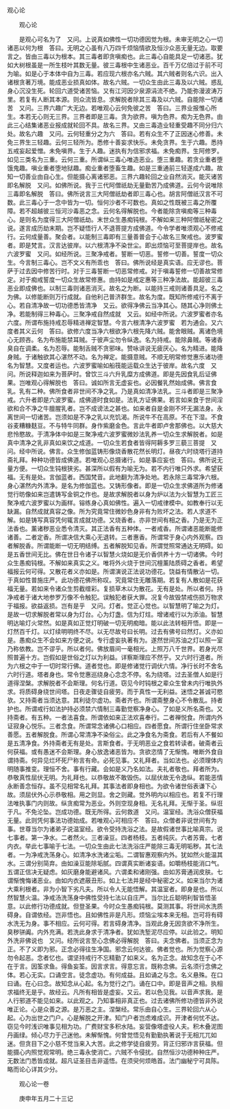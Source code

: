   观心论
　　




　　观心论

　　是观心可名为了　又问。上说真如佛性一切功德因觉为根。未审无明之心一切诸恶以何为根　答曰。无明之心虽有八万四千烦恼情欲及恒沙众恶无量无边。取要言之。皆由三毒以为根本。其三毒者即贪嗔痴也。此三毒心自能具足一切诸恶。犹如大树根虽是一所生枝叶其数无量。彼三毒根中生诸恶业。百千万亿倍过于前不可为喻。如是心于本体中自为三毒。若应现六根亦名六贼。其六贼者则名六识。出入诸根贪著万境。能成恶业损真如体。故名六贼。一切众生由此三毒及以六贼。惑乱身心沉没生死。轮回六道受诸苦恼。又有江河因少泉源涓流不绝。乃能弥漫波涛万里。若复有人断其本源。则众流皆息。求解脱者除其三毒及以六贼。自能除一切诸苦　又问。三界六趣广大无边。若唯观心云何免彼之苦　答曰。三界业报惟心所生。本若无心则无三界。三界者即是三毒。贪为欲界。嗔为色界。痴为无色界。由此三心结集诸恶业报成就轮回不具。故名三界。又由三毒造业轻重受趣不同分归六处。故名六趣　又问。云何轻重分之为六　答曰。若有众生不了正因迷心修善。未免三界生三轻趣。云何三轻所为。悉修十善妄求快乐。未免贪界。生于六趣。悉持五戒妄起爱憎。未免嗔界。生于人趣。迷执有为信邪求福。未免痴界。生阿修罗。如见三类名为三重。云何三重。所谓纵三毒心唯造恶业。堕三重趣。若贪业重者堕饿鬼趣。嗔业重者堕地狱趣。痴业重者堕畜生趣。如是三重通前三轻遂成六趣。故知一切善业由自心生。但能摄心离诸邪恶。三界六趣轮回之业自然消灭。能灭诸苦即名解脱　又问。如佛所说。我于三代阿僧祇劫无量勤苦乃成佛道。云何今说唯除三毒即名解脱　答曰。佛所说言三大阿僧祇劫者即三毒心也。胡言阿僧祇汉言不可数。此三毒心于一念中皆为一切。恒何沙者不可数也。真如之性既被三毒之所覆障。若不超越彼三恒河沙毒恶之念。云何名得解脱也。今者能除贪嗔痴等三种毒心。是则名为度得三大阿僧祇劫。末世众生愚痴钝根。不解如来三种阿僧祇秘密之说。遂言成历劫末期。岂不疑悟行人不退菩提方成佛道。今令学者唯须观心不修戒行。云何成量善。聚会者。以能制三毒即有三量善普会于心故名三聚戒也。波罗蜜者。即是梵言。汉言达彼岸。以六根清净不染世尘。即出烦恼可至菩提岸也。故名六波罗蜜　又问。如经所说。三聚净戒者。誓断一切恶。誓修一切善。誓度一切众生。今言制三毒心。岂不文义有所乖也　答曰。佛所说经是真实语。应无谬也。菩萨于过去因中修苦行时。对于三毒誓断一切恶常修戒。对于嗔毒誓修一切善故常修定。对于痴戒誓度一切众生故常修惠。由持如是戒定惠等三种净法故。能超彼三毒恶业即成佛也。以制三毒则诸恶消灭。故名之为断。以能持三戒则诸善具足。名之为佛。以修能断则万行成就。自他利己普济群生。故名为度。既知所修戒行不离于心。若自清净故一切功德悉皆清净　又云。欲得净佛云当净其心。随其心净则佛土净。若能制得三种毒心。三聚净戒自然成就　又云。如经中所说。六波罗蜜者亦名六度。所谓布施持戒忍辱精进禅定智慧。今言六根清净六波罗蜜　若为通会。又六度者其义云何　答曰。欲修六度当净六根欲净六根先降六贼。能舍眼贼。离诸色境心无顾吝。名为布施能禁耳贼。于彼声尘勿令纵逸。名为持戒。能除鼻贼。等诸香臭自在调柔。名为忍辱。能制舌贼不贪邪味。赞咏讲说无疲厌心。名为精进。能降身贼。于诸触欲其心湛然不动。名为禅定。能摄意贼。不顺无明常修觉惠乐诸功德名为智慧。又度者运也。六波罗蜜喻如船筏能运载众生达于彼岸。故名六度　又问。所说释迦如来为菩萨时。曾饮三斗六升乳糜方成佛道。即是先因食乳后证佛果。岂唯观心得解脱也　答曰。诚如所言无虚妄也。必因餐乳然始成佛。佛言食乳。乳有二种。佛所食者非世间不净之乳。乃是真如清净法乳。三斗者即是三聚净戒。六升者即是六波罗蜜。成佛道时食如是。法乳方证佛果。若言如来食于世间淫欲和合不净之牛膻腥乳者。岂不成谤法之甚也。如来者自是金刚不坏无漏法身。永离世间一切诸苦。岂须如是不净之乳以充饥渴。所说牛不在高原。不在下湿。不食谷麦糟糠麸豆。不与特牛同群。身作紫磨金色。言此牛者即卢舍那佛也。以大慈大悲怜愍故。于清净体中如是三聚净戒六波罗蜜微妙法乳养一切众生求解脱者。如是真中清净之乳非真如来饮之成道。一切众生若食者皆得阿耨多罗三藐三菩提　又问。经中所说。佛言。众生修伽蓝铸形像烧香散花然长明灯。昼夜六时绕塔行道持斋礼拜。种种功德皆成佛道。若唯观心总摄诸行。如是事应妄也　答曰。佛所说无量方便。一切众生钝根狭劣。甚深所以假有为喻无为。若不内行唯只外求。希望获福。无有是处。言伽蓝者。西国梵音。此地翻为清净处地。若永除三毒常净六根。身心湛然内外清净。是名为修伽蓝也。又铸形像者。即是一切众生求佛道所为修诸觉行昉像如来岂遣铸写金铜之作也。是故求解脱者以身为炉以法为火智慧为工匠三聚净戒六波罗蜜以为画样。镕练身心真如佛性。遍入一切戒律模中。如教奉行以无缺漏。自然成就真容之像。所为究竟常住微妙色身非有为败坏之法。若人求道不解。如是铸写真容凭何辄言成就功德。又烧香者。亦非世间有相之香。乃是无为正法香也。薰诸秽恶业悉令清灭。其正法香有五种体。一者戒香。所谓诸恶能断能修诸善。二者定香。所谓决信大乘心无退转。三者惠香。所谓常于身心内外观察。四者解脱香。所谓能断一切无明结缚。五者解脱知见香。所谓觉照常通达无明碍。如是五香世间无比。佛在世日令诸子以智慧火烧如是无价香供养十方一切诸佛。今时众生愚痴钝根。不解如来真实之义。唯将外火烧于世间沉檀薰陆质碍之香者。希望福报云何可得。又散花者义亦如是。所谓演说正法说功德花。饶益有情散沾一切。于真如性普施庄严。此功德花佛所称叹。究竟常住无雕落期。若复有人散如是花获福无量。若如来令诸众生剪截缯彩。复损草木以为散花。无有是处。所以者何。持净戒者于诸大地参罗万像不令触犯。误触犯者获大罪。况复今故毁禁戒伤损万物求于福报。欲益返损。岂有是乎　又问。灯者。觉正心觉也。以智慧明了喻之为灯。是故一切求解脱者常以身为灯台。心为灯盏。信为灯炷。增诸戒行以为添油。智慧明达喻灯火常然。如是真如正觉灯明破一切无明痴暗。能以此法转相开悟。即是一灯然百千灯。以灯续明明终不尽。以无尽故号曰长明。过去有佛号曰然灯。义亦如是。愚痴众生不会如来方便之说。专行虚妄执著有为。遂然世间苏油之灯以照一室乃称依教。岂不谬乎。所以者何。佛放眉间一毫相光。上照万八千世界。若身光尽照普遍十方。岂假如是世俗之灯以为利益。详察斯理应不然乎。又六时行道者。所为六根之中于一切时常行佛。道者觉也。即是修诸觉行调伏六情。净行长时不舍名六时行道。塔者身也。常令觉惠巡绕身心念念不停。名为绕塔。过去圣僧人如是行道得涅槃。求解脱者不会斯理。何名行道。窃见今时钝根之辈众生曾未内行唯执外求。将质碍身绕世间塔。日夜走骤徒自疲劳。而于真性一无利益。迷悟之甚诚可愍欤。又持斋者当须达意。其利徒尔虚功。斋者齐也。所谓斋整身心不令散乱。持者护也。所谓戒行如法护持必须禁六情制三毒勤觉察净身心。了如是义所名斋也。又持斋者。有五种。一者法喜食。所谓依如来正法欢喜奉行。二者禅悦食。所谓内外证寂身心悦乐。三者念食。所谓常念诸佛心口相应。四者愿食。所谓行住坐卧常求善愿。五者解脱食。所谓心常清净不染俗尘。此之净食名为斋食。若后有人不餐如是五清净食。外持斋者无有是处。言斯食者。于无明恶业之食若转读者。破斋者云何获福。或有愚迷不会斯理。身心放逸诸恶皆为。贪欲恣情了无惭愧。唯断外食自谓持斋。何异见烂坏死尸称言有命。必死见事。又礼拜者。当如法也。必须理体内明随事推变。理恒不舍。事有行藏。会如是义乃名如法。夫礼者敬也。拜者所为。恭敬真性屈伏无明。为礼拜也。以恭敬故不敢毁伤。以屈伏故无令逸纵。若能恶情永断善念恒存。虽不见相常名礼拜。其事法者即身相也。为欲令诸世俗表谦下心故。须屈伏外心示恭敬相。用之则显。舍之则藏。觉外明内以相应也。若复不行理法唯执事门内则故。纵贪痴常为恶业。外则空现身相。无名礼拜。无惭于圣。纵诳于凡。不免沦坠。岂成功德。既无所得。云何救道　又问。温室经。洗浴众僧获福无量。此则凭何事法功德始成。若唯观心可相应不　答曰。众僧者非说世间有为事。世尊当尔为诸弟子说温室经。欲令受持洗浴之法。是故假诸世事比喻真宗。说七事者。第一净水。二者然火。三者澡豆。四者杨枝。五者纯灰。六者苏膏。七者内衣。举此七事喻于七法。一切众生由此七法洗浴庄严能除三毒无明垢秽。其七法者。一为净戒洗荡身心。如清净水洗诸尘垢。二谓智惠观察内外。犹如然火能温其水。三谓分别简弃。由如澡豆能除垢腻。四谓真实断诸妄语。如嚼杨枝能消口气。五谓正信决无疑虑。如灰磨身能避诸风。六谓柔和诸刚强。由如苏膏通润皮肤。七谓惭愧悔诸恶业。由如内衣遮蔽丑形。如上七法并是经中秘密之义。如来当尔为诸大乘利根者。非为小智下劣凡夫。所以令人无能悟解。其温室者。即身是也。所以然智慧火温。净戒汤洗荡身中佛性受持七法以自庄严。当尔比丘聪明利智皆悟圣意。以此修行功德成就。但登圣果。今时众生愚痴钝根。莫测其事。将世间水洗质碍身。自谓依经。岂非悟也。且如佛性非是凡形。烦恼尘埃本来无相。岂可将有碍水洗无为身。事不相应。云何可得。若言碍身清净。当观此身无因贪欲不净所生。臭秽骈阗。内外充满。若洗此身求于清净者。犹如洗堑泥尽应停。以此验之。明知外洗非佛说也　又问。经所说言至心念佛必得解脱　答曰。夫念佛者。当须正念为正。不了义即为邪。正念必得往生净国。邪念云何达彼。佛者觉也。所为觉察心源勿令起恶。念者忆也。谓坚持戒行不忘精勤了如来义。名为正念。故知念在于心不在于言。因筌求鱼。得鱼妄筌。因言求言。得意忘言。既称念佛。云名须行念佛之体。若心无实。口诵空言。徒念虚功。有何成益。且如诵之与念。名义悬殊。在口曰诵。在心曰念。故知念从心起。名为觉行之门。诵在口中。即是音声之相。执相求福终无是乎。故经云。凡所有相皆是虚妄。又云。若以色见我。以音声求我。是人行邪道不能见如来。以此观之。乃知事相非真正也。过去诸佛所修功德皆非外说唯正论。心是众善之源。是万恶之主。涅槃经。常乐由自心生。三界轮回六从心起。心为出世之门户。心是解脱之开津。知门户者岂虑难成识。开津者何忧不达。窃见今时浅识唯事见相为功。广费财宝多积水陆。妄营像塔虚役人夫。积木叠泥图丹画绿。倾心尽力于己迷他。未解惭愧。何曾觉悟见有勤勤执著说于无相兀兀如迷。但贪目下之小慈不觉当来入大苦。此之修学徒自疲劳。背正归邪诈言获福。但能摄心内照觉观常明。绝三毒永使消亡。六贼不令侵扰。自然恒沙功德种种庄严。无数法门悉皆成就。超凡证圣目击非遥悟。在须臾何烦皓首。法门幽秘宁可具陈。略而论心详其少分。

　　观心论一卷

　　庚申年五月二十三记

